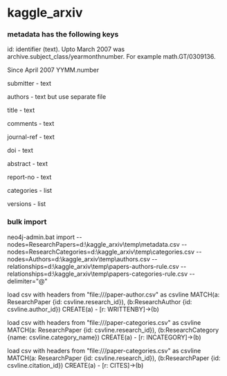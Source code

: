 # kaggle_arxiv

### metadata has the following keys

id: identifier (text). Upto March 2007 was archive.subject_class/yearmonthnumber. For example math.GT/0309136.

Since April 2007 YYMM.number

submitter - text

authors - text but use separate file

title - text

comments - text

journal-ref - text

doi - text

abstract - text

report-no - text

categories - list

versions - list


### bulk import

neo4j-admin.bat import --nodes=ResearchPapers=d:\kaggle_arxiv\temp\metadata.csv --nodes=ResearchCategories=d:\kaggle_arxiv\temp\categories.csv --nodes=Authors=d:\kaggle_arxiv\temp\authors.csv --relationships=d:\kaggle_arxiv\temp\papers-authors-rule.csv --relationships=d:\kaggle_arxiv\temp\papers-categories-rule.csv --delimiter="@"


load csv with headers from "file:///paper-author.csv" as csvline
MATCH(a: ResearchPaper {id: csvline.research_id}), (b:ResearchAuthor {id: csvline.author_id}) 
CREATE(a) - [r: WRITTENBY]->(b)

load csv with headers from "file:///paper-categories.csv" as csvline
MATCH(a: ResearchPaper {id: csvline.research_id}), (b:ResearchCategory {name: csvline.category_name}) 
CREATE(a) - [r: INCATEGORY]->(b)

load csv with headers from "file:///paper-categories.csv" as csvline
MATCH(a: ResearchPaper {id: csvline.research_id}), (b:ResearchPaper {id: csvline.citation_id}) 
CREATE(a) - [r: CITES]->(b)